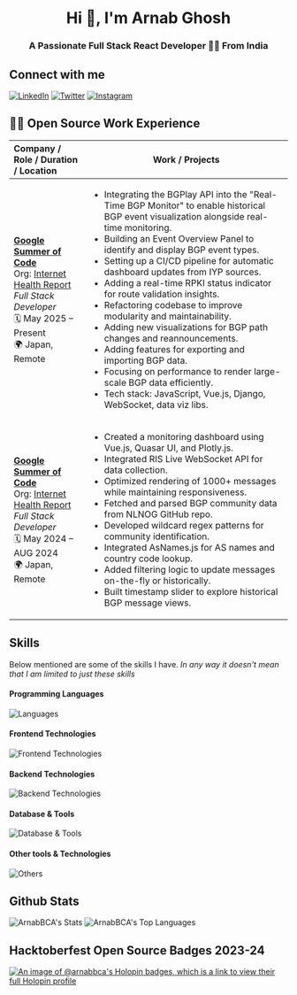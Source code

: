 <h1 align="center">Hi 👋, I'm Arnab Ghosh</h1>
<h3 align="center">A Passionate Full Stack React Developer 🧑‍💻 From India</h3>

## Connect with me
  
[![LinkedIn](https://img.shields.io/badge/LinkedIn-0077B5?style=for-the-badge&logo=linkedin&logoColor=white)](https://www.linkedin.com/in/arnab-ghosh-7678b7282)
[![Twitter](https://img.shields.io/badge/Twitter-1DA1F2?style=for-the-badge&logo=twitter&logoColor=white)]()
[![Instagram](https://img.shields.io/badge/Instagram-E1306C?style=for-the-badge&logo=instagram&logoColor=white)](https://www.instagram.com/arnab_ghosh_gg/)

## 🧑‍💼 Open Source Work Experience

| **Company / Role / Duration / Location**                                                                                                            | **Work / Projects** |
|:----------------------------------------------------------------------------------------------------------------------------------------------------|---------------------|
| [**Google Summer of Code**](https://summerofcode.withgoogle.com/)  <br> Org: [Internet Health Report](https://ihr.iijlab.net/)  <br> *Full Stack Developer*  <br> 🗓️ May 2025 – Present  <br> 🌍 Japan, Remote <br> | <ul><li>Integrating the BGPlay API into the "Real-Time BGP Monitor" to enable historical BGP event visualization alongside real-time monitoring.</li><li>Building an Event Overview Panel to identify and display BGP event types.</li><li>Setting up a CI/CD pipeline for automatic dashboard updates from IYP sources.</li><li>Adding a real-time RPKI status indicator for route validation insights.</li><li>Refactoring codebase to improve modularity and maintainability.</li><li>Adding new visualizations for BGP path changes and reannouncements.</li><li>Adding features for exporting and importing BGP data.</li><li>Focusing on performance to render large-scale BGP data efficiently.</li><li>Tech stack: JavaScript, Vue.js, Django, WebSocket, data viz libs.</li></ul> |
| [**Google Summer of Code**](https://summerofcode.withgoogle.com/)  <br> Org: [Internet Health Report](https://ihr.iijlab.net/)  <br> *Full Stack Developer*  <br> 🗓️ May 2024 – AUG 2024  <br> 🌍 Japan, Remote <br> | <ul><li>Created a monitoring dashboard using Vue.js, Quasar UI, and Plotly.js.</li><li>Integrated RIS Live WebSocket API for data collection.</li><li>Optimized rendering of 1000+ messages while maintaining responsiveness.</li><li>Fetched and parsed BGP community data from NLNOG GitHub repo.</li><li>Developed wildcard regex patterns for community identification.</li><li>Integrated AsNames.js for AS names and country code lookup.</li><li>Added filtering logic to update messages on-the-fly or historically.</li><li>Built timestamp slider to explore historical BGP message views.</li></ul> |

## Skills

Below mentioned are some of the skills I have. _In any way it doesn't mean that I am limited to just these skills_

#### Programming Languages
![Languages](https://skillicons.dev/icons?i=js,ts,python,java,c,cpp,bash)

#### Frontend Technologies
![Frontend Technologies](https://skillicons.dev/icons?i=react,next,vue,vite,php,html,css,bootstrap,tailwind,mui,scss,redux,d3)

#### Backend Technologies
![Backend Technologies](https://skillicons.dev/icons?i=nodejs,express,firebase,django)

#### Database & Tools
![Database & Tools](https://skillicons.dev/icons?i=mysql,mongodb)

#### Other tools & Technologies
![Others](https://skillicons.dev/icons?i=docker,git,github,markdown,vercel,vscode,figma,linux)


## Github Stats
![ArnabBCA's Stats](https://github-readme-stats.vercel.app/api?username=ArnabBCA&theme=radical&show_icons=true&hide_border=false&count_private=true)
![ArnabBCA's Top Languages](https://github-readme-stats.vercel.app/api/top-langs/?username=ArnabBCA&theme=radical&show_icons=true&hide_border=false&layout=compact)

## Hacktoberfest Open Source Badges 2023-24
[![An image of @arnabbca's Holopin badges, which is a link to view their full Holopin profile](https://holopin.me/arnabbca)](https://holopin.io/@arnabbca)

